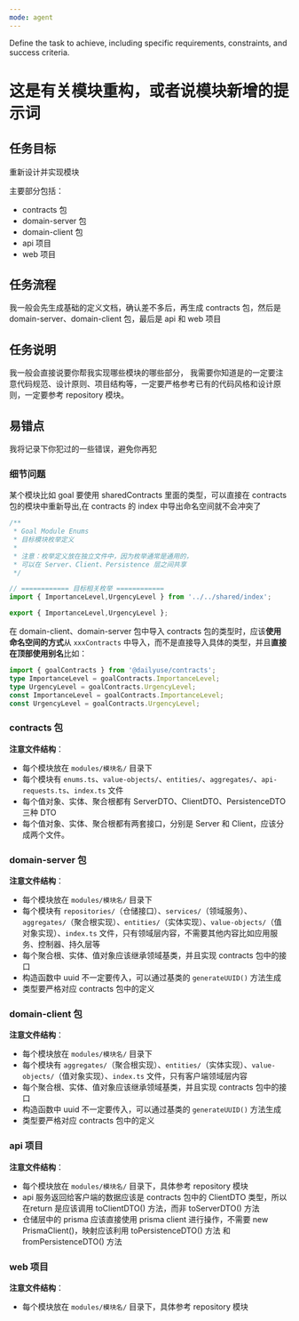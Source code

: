 ```yaml
---
mode: agent
---
```

Define the task to achieve, including specific requirements, constraints, and success criteria.

# 这是有关模块重构，或者说模块新增的提示词

## 任务目标

重新设计并实现模块

主要部分包括：
- contracts 包
- domain-server 包
- domain-client 包
- api 项目
- web 项目

## 任务流程

我一般会先生成基础的定义文档，确认差不多后，再生成 contracts 包，然后是 domain-server、domain-client 包，最后是 api 和 web 项目

## 任务说明

我一般会直接说要你帮我实现哪些模块的哪些部分，
我需要你知道是的一定要注意代码规范、设计原则、项目结构等，一定要严格参考已有的代码风格和设计原则，一定要参考 repository 模块。

## 易错点

我将记录下你犯过的一些错误，避免你再犯

### 细节问题

某个模块比如 goal 要使用 sharedContracts 里面的类型，可以直接在 contracts 包的模块中重新导出,在 contracts 的 index 中导出命名空间就不会冲突了

```ts
/**
 * Goal Module Enums
 * 目标模块枚举定义
 *
 * 注意：枚举定义放在独立文件中，因为枚举通常是通用的，
 * 可以在 Server、Client、Persistence 层之间共享
 */

// ============ 目标相关枚举 ============
import { ImportanceLevel,UrgencyLevel } from '../../shared/index';

export { ImportanceLevel,UrgencyLevel };
```

在 domain-client、domain-server 包中导入 contracts 包的类型时，应该**使用命名空间的方式**从 `xxxContracts` 中导入，而不是直接导入具体的类型，并且**直接在顶部使用别名**比如：
```ts
import { goalContracts } from '@dailyuse/contracts';
type ImportanceLevel = goalContracts.ImportanceLevel;
type UrgencyLevel = goalContracts.UrgencyLevel;
const ImportanceLevel = goalContracts.ImportanceLevel;
const UrgencyLevel = goalContracts.UrgencyLevel;
```

### contracts 包

**注意文件结构**：
- 每个模块放在 `modules/模块名/` 目录下
- 每个模块有 `enums.ts`、`value-objects/`、`entities/`、`aggregates/`、`api-requests.ts`、`index.ts` 文件
- 每个值对象、实体、聚合根都有 ServerDTO、ClientDTO、PersistenceDTO 三种 DTO
- 每个值对象、实体、聚合根都有两套接口，分别是 Server 和 Client，应该分成两个文件。

### domain-server 包

**注意文件结构**：
- 每个模块放在 `modules/模块名/` 目录下
- 每个模块有 `repositories/`（仓储接口）、`services/`（领域服务）、`aggregates/`（聚合根实现）、`entities/`（实体实现）、`value-objects/`（值对象实现）、`index.ts` 文件，只有领域层内容，不需要其他内容比如应用服务、控制器、持久层等
- 每个聚合根、实体、值对象应该继承领域基类，并且实现 contracts 包中的接口
- 构造函数中 uuid 不一定要传入，可以通过基类的 `generateUUID()` 方法生成
- 类型要严格对应 contracts 包中的定义

### domain-client 包

**注意文件结构**：
- 每个模块放在 `modules/模块名/` 目录下
- 每个模块有 `aggregates/`（聚合根实现）、`entities/`（实体实现）、`value-objects/`（值对象实现）、`index.ts` 文件，只有客户端领域层内容
- 每个聚合根、实体、值对象应该继承领域基类，并且实现 contracts 包中的接口
- 构造函数中 uuid 不一定要传入，可以通过基类的 `generateUUID()` 方法生成
- 类型要严格对应 contracts 包中的定义

### api 项目

**注意文件结构**：
- 每个模块放在 `modules/模块名/` 目录下，具体参考 repository 模块
- api 服务返回给客户端的数据应该是 contracts 包中的 ClientDTO 类型，所以在return 是应该调用 toClientDTO() 方法，而非 toServerDTO() 方法
- 仓储层中的 prisma 应该直接使用 prisma client 进行操作，不需要 new PrismaClient()，映射应该利用 toPersistenceDTO() 方法 和 fromPersistenceDTO() 方法

### web 项目

**注意文件结构**：
- 每个模块放在 `modules/模块名/` 目录下，具体参考 repository 模块
